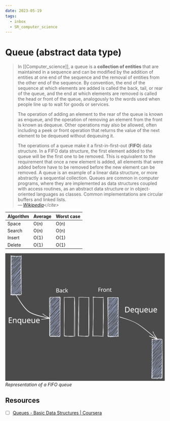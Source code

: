 ```yaml
---
date: 2023-05-19
tags:
  - inbox
  - SR_computer_science
---
```


# Queue (abstract data type)

> In [[Computer_science]], a queue is a **collection of entities** that are
> maintained in a sequence and can be modified by the addition of entities at
> one end of the sequence and the removal of entities from the other end of the
> sequence. By convention, the end of the sequence at which elements are added
> is called the back, tail, or rear of the queue, and the end at which elements
> are removed is called the head or front of the queue, analogously to the words
> used when people line up to wait for goods or services.
>
> The operation of adding an element to the rear of the queue is known as
> enqueue, and the operation of removing an element from the front is known as
> dequeue. Other operations may also be allowed, often including a peek or front
> operation that returns the value of the next element to be dequeued without
> dequeuing it.
>
> The operations of a queue make it a first-in-first-out (**FIFO**) data
> structure. In a FIFO data structure, the first element added to the queue will
> be the first one to be removed. This is equivalent to the requirement that
> once a new element is added, all elements that were added before have to be
> removed before the new element can be removed. A queue is an example of a
> linear data structure, or more abstractly a sequential collection. Queues are
> common in computer programs, where they are implemented as data structures
> coupled with access routines, as an abstract data structure or in
> object-oriented languages as classes. Common implementations are circular
> buffers and linked lists.\
> — <cite>[Wikipedia](https://en.wikipedia.org/wiki/Queue_\(abstract_data_type\))</cite>

| Algorithm | Average | Worst case |
| --------- | ------- | ---------- |
| Space     | O(n)    | O(n)       |
| Search    | O(n)    | O(n)       |
| Insert    | O(1)    | O(1)       |
| Delete    | O(1)    | O(1)       |

![](./img/queue.excalidraw.svg)
_Representation of a FIFO queue_

## Resources

- [ ] [Queues - Basic Data Structures | Coursera](https://www.coursera.org/lecture/data-structures/queues-EShpq)

